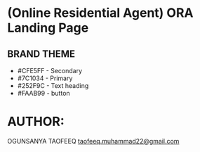 # (Online Residential Agent) ORA Landing Page

## BRAND THEME
* #CFE5FF - Secondary
* #7C1034 - Primary
* #252F9C - Text heading
* #FAAB99 - button

# AUTHOR:
OGUNSANYA TAOFEEQ <taofeeq.muhammad22@gmail.com>